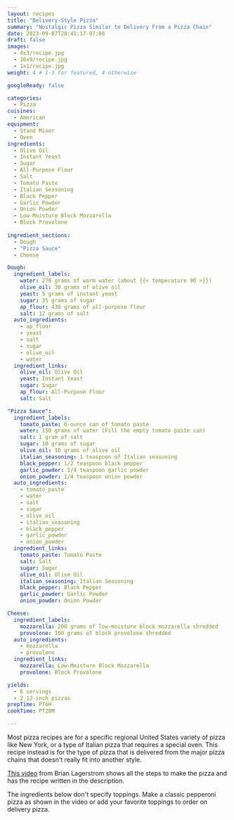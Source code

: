 ```yaml
---
layout: recipes
title: "Delivery-Style Pizza"
summary: "Nostalgic Pizza Similar to Delivery From a Pizza Chain"
date: 2023-09-07T20:41:17-07:00
draft: false
images:
  - 4x3/recipe.jpg
  - 16x9/recipe.jpg
  - 1x1/recipe.jpg
weight: 4 # 1-3 for featured, 4 otherwise

googleReady: false

categories:
  - Pizza
cuisines:
  - American
equipment:
  - Stand Mixer
  - Oven
ingredients:
  - Olive Oil
  - Instant Yeast
  - Sugar
  - All-Purpose Flour
  - Salt
  - Tomato Paste
  - Italian Seasoning
  - Black Pepper
  - Garlic Powder
  - Onion Powder
  - Low-Moisture Block Mozzarella
  - Block Provolone
  
ingredient_sections:
  - Dough
  - "Pizza Sauce"
  - Cheese

Dough:
  ingredient_labels:
    water: 270 grams of warm water (about {{< temperature 90 >}})
    olive_oil: 30 grams of olive oil
    yeast: 5 grams of instant yeast
    sugar: 35 grams of sugar
    ap_flour: 430 grams of all-purpose flour
    salt: 12 grams of salt
  auto_ingredients:
    - ap_flour
    - yeast
    - salt
    - sugar
    - olive_oil
    - water
  ingredient_links:
    olive_oil: Olive Oil
    yeast: Instant Yeast
    sugar: Sugar
    ap_flour: All-Purpose Flour
    salt: Salt

"Pizza Sauce":
  ingredient_labels:
    tomato_paste: 6-ounce can of tomato paste
    water: 150 grams of water (Fill the empty tomato paste can)
    salt: 1 gram of salt
    sugar: 10 grams of sugar
    olive_oil: 10 grams of olive oil
    italian_seasoning: 1 teaspoon of Italian seasoning
    black_pepper: 1/2 teaspoon black pepper
    garlic_powder: 1/4 teaspoon garlic powder
    onion_powder: 1/4 teaspoon onion powder
  auto_ingredients:
    - tomato_paste
    - water
    - salt
    - sugar
    - olive_oil
    - italian_seasoning
    - black_pepper
    - garlic_powder
    - onion_powder
  ingredient_links:
    tomato_paste: Tomato Paste
    salt: Salt
    sugar: Sugar
    olive_oil: Olive Oil
    italian_seasoning: Italian Seasoning
    black_pepper: Black Pepper
    garlic_powder: Garlic Powder
    onion_powder: Onion Powder

Cheese:
  ingredient_labels:
    mozzarella: 200 grams of low-moisture block mozzarella shredded
    provolone: 100 grams of block provolone shredded
  auto_ingredients:
    - mozzarella
    - provolone
  ingredient_links:
    mozzarella: Low-Moisture Block Mozzarella
    provolone: Block Provolone

yields: 
  - 6 servings
  - 2 12-inch pizzas
prepTime: PT6H
cookTime: PT20M

---
```


Most pizza recipes are for a specific regional United States variety of pizza like New York, or a type of Italian
pizza that requires a special oven. This recipe instead is for the type of pizza that is delivered from the major
pizza chains that doesn't really fit into another style.

[This video](https://www.youtube.com/watch?v=OOeCLN9VHGY) from Brian Lagerstrom shows all the steps to make the 
pizza and has the recipe written in the description.

The ingredients below don't specify toppings. Make a classic pepperoni pizza as shown in the video or add your
favorite toppings to order on delivery pizza.
